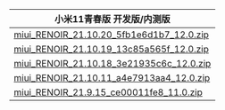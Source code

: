 | 小米11青春版  开发版/内测版    |
| ---- |
| [miui_RENOIR_21.10.20_5fb1e6d1b7_12.0.zip](https://hugeota.d.miui.com/21.10.20/miui_RENOIR_21.10.20_5fb1e6d1b7_12.0.zip)    |
| [miui_RENOIR_21.10.19_13c85a565f_12.0.zip](https://hugeota.d.miui.com/21.10.19/miui_RENOIR_21.10.19_13c85a565f_12.0.zip)    |
| [miui_RENOIR_21.10.18_3e21935c6c_12.0.zip](https://hugeota.d.miui.com/21.10.18/miui_RENOIR_21.10.18_3e21935c6c_12.0.zip)    |
| [miui_RENOIR_21.10.11_a4e7913aa4_12.0.zip](https://hugeota.d.miui.com/21.10.11/miui_RENOIR_21.10.11_a4e7913aa4_12.0.zip)    |
| [miui_RENOIR_21.9.15_ce00011fe8_11.0.zip](https://hugeota.d.miui.com/21.9.15/miui_RENOIR_21.9.15_ce00011fe8_11.0.zip)    |
